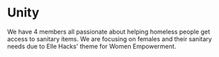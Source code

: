 # Unity
We have 4 members all passionate about helping homeless people get access to sanitary items. We are focusing on females and their sanitary needs due to Elle Hacks' theme for Women Empowerment.
